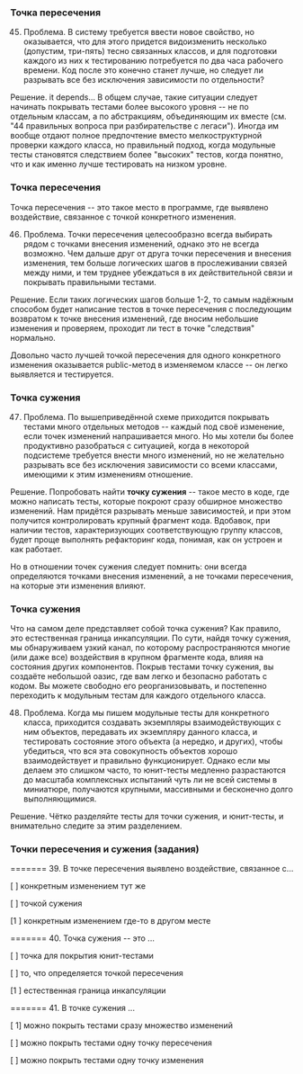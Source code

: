 ### Точка пересечения

45. Проблема. В систему требуется ввести новое свойство, но оказывается, что для этого придется видоизменить несколько (допустим, три-пять) тесно связанных классов, и для подготовки каждого из них к тестированию потребуется по два часа рабочего времени. Код после это конечно станет лучше, но следует ли разрывать все без исключения зависимости по отдельности?

Решение. it depends... В общем случае, такие ситуации следует начинать покрывать тестами более высокого уровня -- не по отдельным классам, а по абстракциям, объединяющим их вместе (см. "44 правильных вопроса при разбирательстве с легаси"). Иногда им вообще отдают полное предпочтение вместо мелкоструктурной проверки каждого класса, но правильный подход, когда модульные тесты становятся следствием более "высоких" тестов, когда понятно, что и как именно лучше тестировать на низком уровне.

### Точка пересечения

Точка пересечения -- это такое место в программе, где выявлено воздействие, связанное с точкой конкретного изменения.

46. Проблема. Точки пересечения целесообразно всегда выбирать рядом с точками внесения изменений, однако это не всегда возможно. Чем дальше друг от друга точки пересечения и внесения изменения, тем больше логических шагов в прослеживании связей между ними, и тем труднее убеждаться в их действительной связи и покрывать правильными тестами.

Решение. Если таких логических шагов больше 1-2, то самым надёжным способом будет написание тестов в точке пересечения с последующим возвратом к точке внесения изменений, где вносим небольшие изменения и проверяем, проходит ли тест в точке "следствия" нормально.

Довольно часто лучшей точкой пересечения для одного конкретного изменения оказывается public-метод в изменяемом классе -- он легко выявляется и тестируется.

### Точка сужения

47. Проблема. По вышеприведённой схеме приходится покрывать тестами много отдельных методов -- каждый под своё изменение, если точек изменений напрашивается много. Но мы хотели бы более продуктивно разобраться с ситуацией, когда в некоторой подсистеме требуется внести много изменений, но не желательно разрывать все без исключения зависимости со всеми классами, имеющими к этим изменениям отношение.

Решение. Попробовать найти **точку сужения** -- такое место в коде, где можно написать тесты, которые покроют сразу обширное множество изменений. Нам придётся разрывать меньше зависимостей, и при этом получится контролировать крупный фрагмент кода. Вдобавок, при наличии тестов, характеризующих соответствующую группу классов, будет проще выполнять рефакторинг кода, понимая, как он устроен и как работает.

Но в отношении точек сужения следует помнить: они всегда определяются точками внесения изменений, а не точками пересечения, на которые эти изменения влияют.

### Точка сужения

Что на самом деле представляет собой точка сужения? Как правило, это естественная граница инкапсуляции. По сути, найдя точку сужения, мы обнаруживаем узкий канал, по которому распространяются многие (или даже все) воздействия в крупном фрагменте кода, влияя на состояния других компонентов. Покрыв тестами точку сужения, вы создаёте небольшой оазис, где вам легко и безопасно работать с кодом. Вы можете свободно его реорганизовывать, и постепенно переходить к модульным тестам для каждого отдельного класса.

48. Проблема. Когда мы пишем модульные тесты для конкретного класса, приходится создавать экземпляры взаимодействующих с ним объектов, передавать их экземпляру данного класса, и тестировать состояние этого объекта (а нередко, и других), чтобы убедиться, что вся эта совокупность объектов хорошо взаимодействует и правильно функционирует. Однако если мы делаем это слишком часто, то юнит-тесты медленно разрастаются до масштаба комплексных испытаний чуть ли не всей системы в миниатюре, получаются крупными, массивными и бесконечно долго выполняющимися.

Решение. Чётко разделяйте тесты для точки сужения, и юнит-тесты, и внимательно следите за этим разделением.

### Точки пересечения и сужения (задания)

======= 39. В точке пересечения выявлено воздействие, связанное с...

[ ] конкретным изменением тут же

[ ] точкой сужения

[1 ] конкретным изменением где-то в другом месте

======= 40. Точка сужения -- это ...

[ ] точка для покрытия юнит-тестами

[ ] то, что определяется точкой пересечения

[1 ] естественная граница инкапсуляции

======= 41. В точке сужения ...

[ 1] можно покрыть тестами сразу множество изменений

[ ] можно покрыть тестами одну точку пересечения

[ ] можно покрыть тестами одну точку изменения
